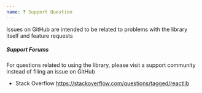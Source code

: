 ```yaml
---
name: ❓ Support Question
---
```


Issues on GitHub are intended to be related to problems with the library itself
and feature requests

##### Support Forums

For questions related to using the library, please visit a support community
instead of filing an issue on GitHub

- Stack Overflow
  https://stackoverflow.com/questions/tagged/reactlib